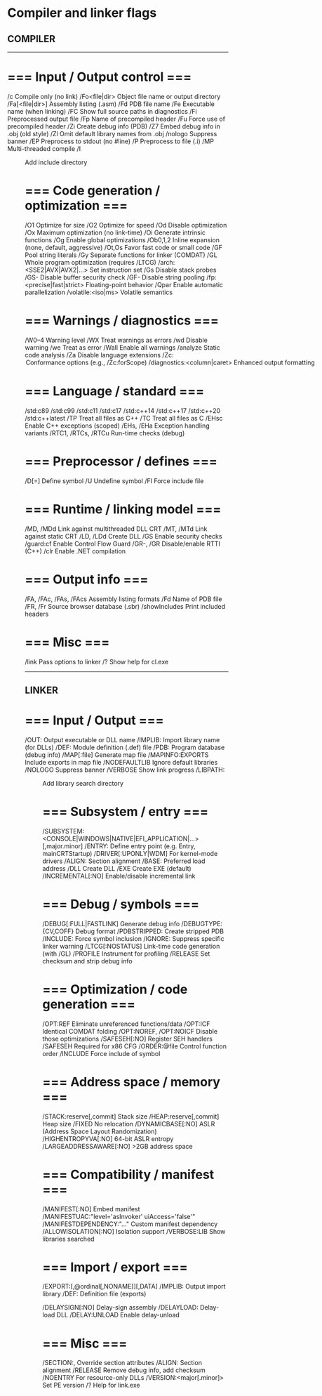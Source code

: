 # Compiler and linker flags

## COMPILER
---
# === Input / Output control ===
/c                 Compile only (no link)
/Fo<file|dir>      Object file name or output directory
/Fa[<file|dir>]    Assembly listing (.asm)
/Fd<file>          PDB file name
/Fe<file>          Executable name (when linking)
/FC                Show full source paths in diagnostics
/Fi<file>          Preprocessed output file
/Fp<file>          Name of precompiled header
/Fu<file>          Force use of precompiled header
/Zi                Create debug info (PDB)
/Z7                Embed debug info in .obj (old style)
/Zl                Omit default library names from .obj
/nologo            Suppress banner
/EP                Preprocess to stdout (no #line)
/P                 Preprocess to file (.i)
/MP                Multi-threaded compile
/I <dir>           Add include directory

# === Code generation / optimization ===
/O1                Optimize for size
/O2                Optimize for speed
/Od                Disable optimization
/Ox                Maximum optimization (no link-time)
/Oi                Generate intrinsic functions
/Og                Enable global optimizations
/Ob0,1,2           Inline expansion (none, default, aggressive)
/Ot,Os             Favor fast code or small code
/GF                Pool string literals
/Gy                Separate functions for linker (COMDAT)
/GL                Whole program optimization (requires /LTCG)
/arch:<SSE2|AVX|AVX2|...>  Set instruction set
/Gs                Disable stack probes
/GS-               Disable buffer security check
/GF-               Disable string pooling
/fp:<precise|fast|strict>  Floating-point behavior
/Qpar              Enable automatic parallelization
/volatile:<iso|ms> Volatile semantics

# === Warnings / diagnostics ===
/W0–4              Warning level
/WX                Treat warnings as errors
/wd<number>        Disable warning
/we<number>        Treat as error
/Wall              Enable all warnings
/analyze           Static code analysis
/Za                Disable language extensions
/Zc:<option>       Conformance options (e.g., /Zc:forScope)
/diagnostics:<column|caret>  Enhanced output formatting

# === Language / standard ===
/std:c89
/std:c99
/std:c11
/std:c17
/std:c++14 /std:c++17 /std:c++20 /std:c++latest
/TP                Treat all files as C++
/TC                Treat all files as C
/EHsc              Enable C++ exceptions (scoped)
/EHs, /EHa         Exception handling variants
/RTC1, /RTCs, /RTCu  Run-time checks (debug)

# === Preprocessor / defines ===
/D<name>[=<value>] Define symbol
/U<name>           Undefine symbol
/FI<file>          Force include file

# === Runtime / linking model ===
/MD, /MDd          Link against multithreaded DLL CRT
/MT, /MTd          Link against static CRT
/LD, /LDd          Create DLL
/GS                Enable security checks
/guard:cf          Enable Control Flow Guard
/GR-, /GR          Disable/enable RTTI (C++)
/clr               Enable .NET compilation

# === Output info ===
/FA, /FAc, /FAs, /FAcs  Assembly listing formats
/Fd                 Name of PDB file
/FR, /Fr           Source browser database (.sbr)
/showIncludes      Print included headers

# === Misc ===
/link <opts>       Pass options to linker
/?                 Show help for cl.exe

---

## LINKER

# === Input / Output ===
/OUT:<file>          Output executable or DLL name
/IMPLIB:<file>       Import library name (for DLLs)
/DEF:<file>          Module definition (.def) file
/PDB:<file>          Program database (debug info)
/MAP[:file]          Generate map file
/MAPINFO:EXPORTS     Include exports in map file
/NODEFAULTLIB        Ignore default libraries
/NOLOGO              Suppress banner
/VERBOSE             Show link progress
/LIBPATH:<dir>       Add library search directory

# === Subsystem / entry ===
/SUBSYSTEM:<CONSOLE|WINDOWS|NATIVE|EFI_APPLICATION|...> [,major.minor]
/ENTRY:<symbol>      Define entry point (e.g. Entry, mainCRTStartup)
/DRIVER[:UPONLY|WDM] For kernel-mode drivers
/ALIGN:<n>           Section alignment
/BASE:<addr>         Preferred load address
/DLL                 Create DLL
/EXE                 Create EXE (default)
/INCREMENTAL[:NO]    Enable/disable incremental link

# === Debug / symbols ===
/DEBUG[:FULL|FASTLINK]  Generate debug info
/DEBUGTYPE:{CV,COFF}    Debug format
/PDBSTRIPPED:<file>     Create stripped PDB
/INCLUDE:<symbol>       Force symbol inclusion
/IGNORE:<n>             Suppress specific linker warning
/LTCG[:NOSTATUS]        Link-time code generation (with /GL)
/PROFILE                Instrument for profiling
/RELEASE                Set checksum and strip debug info

# === Optimization / code generation ===
/OPT:REF               Eliminate unreferenced functions/data
/OPT:ICF               Identical COMDAT folding
/OPT:NOREF, /OPT:NOICF Disable those optimizations
/SAFESEH[:NO]          Register SEH handlers
/SAFESEH               Required for x86 CFG
/ORDER:@file           Control function order
/INCLUDE               Force include of symbol

# === Address space / memory ===
/STACK:reserve[,commit] Stack size
/HEAP:reserve[,commit]  Heap size
/FIXED                 No relocation
/DYNAMICBASE[:NO]      ASLR (Address Space Layout Randomization)
/HIGHENTROPYVA[:NO]    64-bit ASLR entropy
/LARGEADDRESSAWARE[:NO]  >2GB address space

# === Compatibility / manifest ===
/MANIFEST[:NO]         Embed manifest
/MANIFESTUAC:"level='asInvoker' uiAccess='false'"
/MANIFESTDEPENDENCY:"..."   Custom manifest dependency
/ALLOWISOLATION[:NO]   Isolation support
/VERBOSE:LIB           Show libraries searched

# === Import / export ===
/EXPORT:<name>[,@ordinal[,NONAME]][,DATA]
/IMPLIB:<file>         Output import library
/DEF:<file>            Definition file (exports)

/DELAYSIGN[:NO]        Delay-sign assembly
/DELAYLOAD:<dll>       Delay-load DLL
/DELAY:UNLOAD          Enable delay-unload

# === Misc ===
/SECTION:<name>,<attrs>  Override section attributes
/ALIGN:<n>               Section alignment
/RELEASE                 Remove debug info, add checksum
/NOENTRY                 For resource-only DLLs
/VERSION:<major[.minor]> Set PE version
/?                       Help for link.exe
